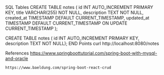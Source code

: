 SQL Tables 
CREATE TABLE notes (
    id INT AUTO_INCREMENT PRIMARY KEY,
    title VARCHAR(255) NOT NULL,
    description TEXT NOT NULL,
    created_at TIMESTAMP DEFAULT CURRENT_TIMESTAMP,
    updated_at TIMESTAMP DEFAULT CURRENT_TIMESTAMP ON UPDATE CURRENT_TIMESTAMP
);

CREATE TABLE notes (
    id INT AUTO_INCREMENT PRIMARY KEY,
    description TEXT NOT NULL);
END Points 
curl http://localhost:8080/notes

References 
    https://www.springboottutorial.com/spring-boot-with-mysql-and-oracle

    https://www.baeldung.com/spring-boot-react-crud

